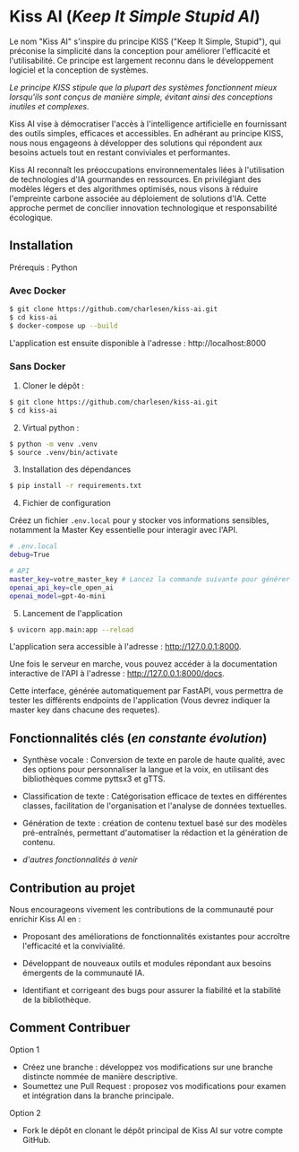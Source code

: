 # Kiss AI (_Keep It Simple Stupid AI_)

Le nom "Kiss AI" s'inspire du principe KISS ("Keep It Simple, Stupid"), qui préconise la simplicité dans la conception pour améliorer l'efficacité et l'utilisabilité.
Ce principe est largement reconnu dans le développement logiciel et la conception de systèmes.

_Le principe KISS stipule que la plupart des systèmes fonctionnent mieux lorsqu'ils sont conçus de manière simple, évitant ainsi des conceptions inutiles et complexes._

Kiss AI vise à démocratiser l'accès à l'intelligence artificielle en fournissant des outils simples, efficaces et accessibles. En adhérant au principe KISS, nous nous engageons à développer des solutions qui répondent aux besoins actuels tout en restant conviviales et performantes.​

Kiss AI reconnaît les préoccupations environnementales liées à l'utilisation de technologies d'IA gourmandes en ressources. En privilégiant des modèles légers et des algorithmes optimisés, nous visons à réduire l'empreinte carbone associée au déploiement de solutions d'IA. Cette approche permet de concilier innovation technologique et responsabilité écologique.

## Installation

Prérequis : Python

### Avec Docker

```bash
$ git clone https://github.com/charlesen/kiss-ai.git
$ cd kiss-ai
$ docker-compose up --build
```

L'application est ensuite disponible à l'adresse : http://localhost:8000

### Sans Docker

1. Cloner le dépôt :

```bash
$ git clone https://github.com/charlesen/kiss-ai.git
$ cd kiss-ai
```

2. Virtual python :

```bash
$ python -m venv .venv
$ source .venv/bin/activate
```

3. Installation des dépendances

```bash
$ pip install -r requirements.txt
```

4. Fichier de configuration

Créez un fichier `.env.local` pour y stocker vos informations sensibles, notamment la Master Key essentielle pour interagir avec l'API.

```bash
# .env.local
debug=True

# API
master_key=votre_master_key # Lancez la commande suivante pour générer une nouvelle clé ==> openssl rand -hex 16
openai_api_key=cle_open_ai
openai_model=gpt-4o-mini
```

5. Lancement de l'application

```bash
$ uvicorn app.main:app --reload
```

L'application sera accessible à l'adresse : http://127.0.0.1:8000.

Une fois le serveur en marche, vous pouvez accéder à la documentation interactive de l'API à l'adresse : http://127.0.0.1:8000/docs.

Cette interface, générée automatiquement par FastAPI, vous permettra de tester les différents endpoints de l'application (Vous devrez indiquer la master key dans chacune des requetes).

## Fonctionnalités clés (_en constante évolution_)

- Synthèse vocale : Conversion de texte en parole de haute qualité, avec des options pour personnaliser la langue et la voix, en utilisant des bibliothèques comme pyttsx3 et gTTS.​

- Classification de texte : Catégorisation efficace de textes en différentes classes, facilitation de l'organisation et l'analyse de données textuelles.​

- Génération de texte : création de contenu textuel basé sur des modèles pré-entraînés, permettant d'automatiser la rédaction et la génération de contenu.​

- _d'autres fonctionnalités à venir_

## Contribution au projet

Nous encourageons vivement les contributions de la communauté pour enrichir Kiss AI en :​

- Proposant des améliorations de fonctionnalités existantes pour accroître l'efficacité et la convivialité.​

- Développant de nouveaux outils et modules répondant aux besoins émergents de la communauté IA.​

- Identifiant et corrigeant des bugs pour assurer la fiabilité et la stabilité de la bibliothèque.​

## Comment Contribuer

Option 1

- Créez une branche : développez vos modifications sur une branche distincte nommée de manière descriptive.​
- Soumettez une Pull Request : proposez vos modifications pour examen et intégration dans la branche principale.

Option 2

- Fork le dépôt en clonant le dépôt principal de Kiss AI sur votre compte GitHub.​
